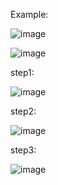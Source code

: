 Example:

![image](https://github.com/JinXiangLai/Histogram-and-Binary-Bayes-Filter/assets/62703436/53302d88-513a-40c1-8b05-3e510191b99c)


![image](https://github.com/JinXiangLai/Histogram-and-Binary-Bayes-Filter/assets/62703436/45ed09ff-7957-4b15-996e-c55a40b7baea)


step1:

![image](https://github.com/JinXiangLai/Histogram-and-Binary-Bayes-Filter/assets/62703436/d42b7359-9a32-4163-bdf7-8c41b139de97)

step2:

![image](https://github.com/JinXiangLai/Histogram-and-Binary-Bayes-Filter/assets/62703436/7fdbc7b9-c3ff-4933-b6e0-53817f6bccf3)

step3:

![image](https://github.com/JinXiangLai/Histogram-and-Binary-Bayes-Filter/assets/62703436/01a26364-f668-4496-a15c-79094374a008)


